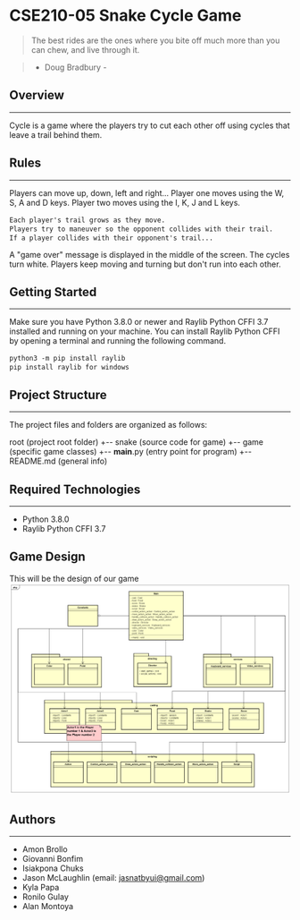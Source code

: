 # CSE210-05 Snake Cycle Game

> The best rides are the ones where you
> bite off much more than you can chew,
> and live through it.

> - Doug Bradbury -

## Overview

---

Cycle is a game where the players try to cut each other off using cycles that leave a trail behind them.

## Rules

---

Players can move up, down, left and right...
Player one moves using the W, S, A and D keys.
Player two moves using the I, K, J and L keys.

```
Each player's trail grows as they move.
Players try to maneuver so the opponent collides with their trail.
If a player collides with their opponent's trail...
```

A "game over" message is displayed in the middle of the screen.
The cycles turn white.
Players keep moving and turning but don't run into each other.

## Getting Started

---

Make sure you have Python 3.8.0 or newer and Raylib Python CFFI 3.7 installed and running on your machine. You can install Raylib Python CFFI by opening a terminal and running the following command.

```
python3 -m pip install raylib
pip install raylib for windows
```

## Project Structure

---

The project files and folders are organized as follows:

root (project root folder)
+-- snake (source code for game)
+-- game (specific game classes)
+-- **main**.py (entry point for program)
+-- README.md (general info)

## Required Technologies

---

- Python 3.8.0
- Raylib Python CFFI 3.7

## Game Design

This will be the design of our game
![Game Class Design](team_snake.png)

## Authors

---

- Amon Brollo
- Giovanni Bonfim
- Isiakpona Chuks
- Jason McLaughlin (email: jasnatbyui@gmail.com)
- Kyla Papa
- Ronilo Gulay
- Alan Montoya
